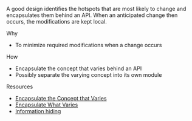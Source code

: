 A good design identifies the hotspots that are most likely to change and encapsulates them behind an API. When an anticipated change then occurs, the modifications are kept local.

Why

-   To minimize required modifications when a change occurs

How

-   Encapsulate the concept that varies behind an API
-   Possibly separate the varying concept into its own module

Resources

-   [Encapsulate the Concept that Varies](http://principles-wiki.net/principles:encapsulate_the_concept_that_varies)
-   [Encapsulate What Varies](https://blogs.msdn.microsoft.com/steverowe/2007/12/26/encapsulate-what-varies/)
-   [Information hiding](https://en.wikipedia.org/wiki/Information_hiding)